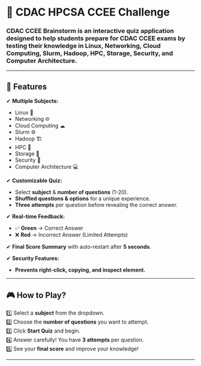 # 🧠 CDAC HPCSA CCEE Challenge  

### CDAC CCEE Brainstorm is an interactive quiz application designed to help students prepare for CDAC CCEE exams by testing their knowledge in Linux, Networking, Cloud Computing, Slurm, Hadoop, HPC, Storage, Security, and Computer Architecture. 

---

## 📌 Features  

✔ **Multiple Subjects:**  
   - Linux 🐧  
   - Networking 🌐  
   - Cloud Computing ☁  
   - Slurm ⚙  
   - Hadoop 🏗  
   - HPC 🚀  
   - Storage 💾  
   - Security 🔐  
   - Computer Architecture 💻  

✔ **Customizable Quiz:**  
   - Select **subject** & **number of questions** (1-20).  
   - **Shuffled questions & options** for a unique experience.  
   - **Three attempts** per question before revealing the correct answer.  

✔ **Real-time Feedback:**  
   - ✅ **Green** → Correct Answer  
   - ❌ **Red** → Incorrect Answer (Limited Attempts)  

✔ **Final Score Summary** with auto-restart after **5 seconds**.  

✔ **Security Features:**  
   - **Prevents right-click, copying, and inspect element.**  

---

## 🎮 How to Play?  
1️⃣ Select a **subject** from the dropdown.  
2️⃣ Choose the **number of questions** you want to attempt.  
3️⃣ Click **Start Quiz** and begin.  
4️⃣ Answer carefully! You have **3 attempts** per question.  
5️⃣ See your **final score** and improve your knowledge!  

---


